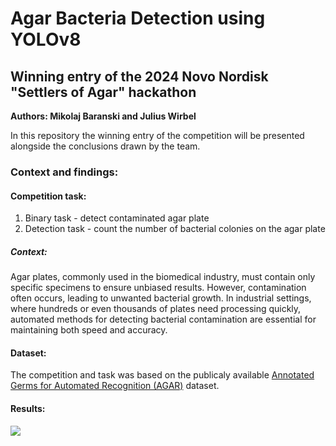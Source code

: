 # Agar Bacteria Detection using YOLOv8
## Winning entry of the 2024 Novo Nordisk "Settlers of Agar" hackathon
**Authors: Mikolaj Baranski and Julius Wirbel**

In this repository the winning entry of the competition will be presented alongside the conclusions drawn by the team.

### Context and findings:
#### Competition task:
1. Binary task - detect contaminated agar plate
2. Detection task - count the number of bacterial colonies on the agar plate

##### Context:
Agar plates, commonly used in the biomedical industry, must contain only specific specimens to ensure unbiased results. However, contamination often occurs, leading to unwanted bacterial growth. In industrial settings, where hundreds or even thousands of plates need processing quickly, automated methods for detecting bacterial contamination are essential for maintaining both speed and accuracy.

#### Dataset:
The competition and task was based on the publicaly available [Annotated Germs for Automated Recognition (AGAR)](https://agar.neurosys.com/) dataset.

#### Results:

![](images/screenshot.png)

